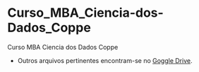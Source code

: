 # Curso_MBA_Ciencia-dos-Dados_Coppe
Curso MBA Ciencia dos Dados Coppe
- Outros arquivos pertinentes encontram-se no [Goggle Drive](https://drive.google.com/drive/folders/1KWWiqvx2XCIkPtE_wtknTio25iF-sJN5?usp=sharing).
